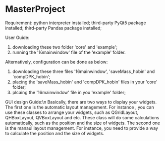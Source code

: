 # MasterProject
Requirement:
   python interpreter installed;
   third-party PyQt5 package installed;
   third-party Pandas package installed;

User Guide:
   1. downloading these two folder 'core' and 'example';
   2. running the '16mainwindow' file of the 'example' folder.
   
   Alternatively, configuration can be done as below:
   1. downloading these three files '16mainwindow', 'saveMass_hobin' and 'compDPK_hobin'; 
   2. placing the 'saveMass_hobin' and 'compDPK_hobin' files in your 'core' folder; 
   3. plcaing the '16mainwindow' file in you 'example' folder;
   
GUI design Guide:\n
   Basically, there are two ways to display your widgets. The first one is the automatic layout management. For instance , you can use these classes to arrange your widgets, such as QGridLayout, QHBoxLayout, QVBoxLayout and etc. These class will do some calculations automatically, such as the position and the size of widgets. The second one is the manaul layout management. For instance, you need to provide a way to calculate the position and the size of widgets.  

